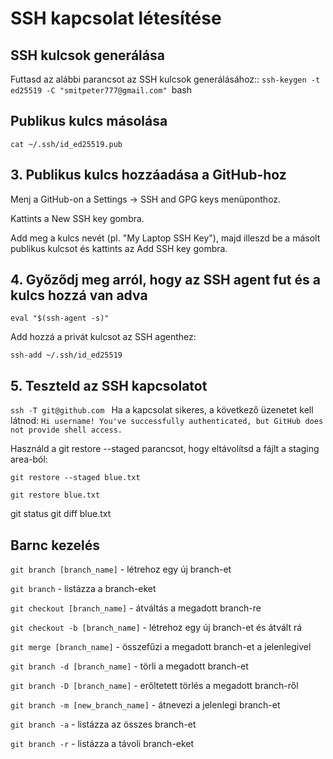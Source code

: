 # SSH kapcsolat létesítése
##  SSH kulcsok generálása
Futtasd az alábbi parancsot az SSH kulcsok generálásához::
`ssh-keygen -t ed25519 -C "smitpeter777@gmail.com"
   `bash

## Publikus kulcs másolása

``cat ~/.ssh/id_ed25519.pub
``

## 3. Publikus kulcs hozzáadása a GitHub-hoz
Menj a GitHub-on a Settings -> SSH and GPG keys menüponthoz.

Kattints a New SSH key gombra.

Add meg a kulcs nevét (pl. "My Laptop SSH Key"), majd illeszd be a másolt publikus kulcsot és kattints az Add SSH key gombra.

## 4. Győződj meg arról, hogy az SSH agent fut és a kulcs hozzá van adva
``eval "$(ssh-agent -s)"``

Add hozzá a privát kulcsot az SSH agenthez:


``ssh-add ~/.ssh/id_ed25519
``

## 5. Teszteld az SSH kapcsolatot
``ssh -T git@github.com
``
Ha a kapcsolat sikeres, a következő üzenetet kell látnod:
``Hi username! You've successfully authenticated, but GitHub does not provide shell access.``

Használd a git restore --staged parancsot, hogy eltávolítsd a fájlt a staging area-ból:


``git restore --staged blue.txt``

``git restore blue.txt``

git status
git diff blue.txt


## Barnc kezelés

`git branch [branch_name]` - létrehoz egy új branch-et

`git branch` - listázza a branch-eket

`git checkout [branch_name]` - átváltás a megadott branch-re

`git checkout -b [branch_name]` - létrehoz egy új branch-et és átvált rá

`git merge [branch_name]` - összefűzi a megadott branch-et a jelenlegivel

`git branch -d [branch_name]` - törli a megadott branch-et

`git branch -D [branch_name]` - erőltetett törlés a megadott branch-ről

`git branch -m [new_branch_name]` - átnevezi a jelenlegi branch-et

`git branch -a` - listázza az összes branch-et

`git branch -r` - listázza a távoli branch-eket